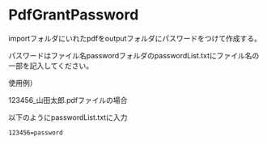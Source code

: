 # PdfGrantPassword


importフォルダにいれたpdfをoutputフォルダにパスワードをつけて作成する。


パスワードはファイル名passwordフォルダのpasswordList.txtにファイル名の一部を記入してください。


使用例）

123456_山田太郎.pdfファイルの場合

以下のようにpasswordList.txtに入力

```
123456=password

```


